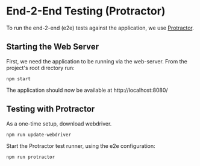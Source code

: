 # End-2-End Testing (Protractor)

To run the end-2-end (e2e) tests against the application, we use [Protractor][protractor].

## Starting the Web Server

First, we need the application to be running via the web-server.
From the project's root directory run:

```
npm start
```

The application should now be available at http://localhost:8080/

## Testing with Protractor

As a one-time setup, download webdriver.

```
npm run update-webdriver
```

Start the Protractor test runner, using the e2e configuration:

```
npm run protractor
```


[protractor]: https://github.com/angular/protractor
